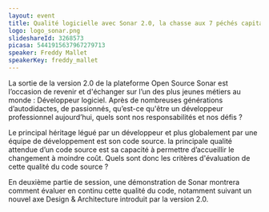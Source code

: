 ```yaml
---
layout: event
title: Qualité logicielle avec Sonar 2.0, la chasse aux 7 péchés capitaux peut commencer
logo: logo_sonar.png
slideshareId: 3268573
picasa: 5441915637967279713
speaker: Freddy Mallet
speakerKey: freddy_mallet
---
```


La sortie de la version 2.0 de la plateforme Open Source Sonar est l’occasion de revenir et d'échanger sur l’un des plus jeunes métiers au monde : Développeur logiciel. Après de nombreuses générations d’autodidactes, de passionnés, qu’est-ce qu'être un développeur professionnel aujourd’hui, quels sont nos responsabilités et nos défis ?

Le principal héritage légué par un développeur et plus globalement par une équipe de développement est son code source. la principale qualité attendue d’un code source est sa capacité à permettre d’accueillir le changement à moindre coût. Quels sont donc les critères d'évaluation de cette qualité du code source ?

En deuxième partie de session, une démonstration de Sonar montrera comment évaluer en continu cette qualité du code, notamment suivant un nouvel axe Design & Architecture introduit par la version 2.0.
